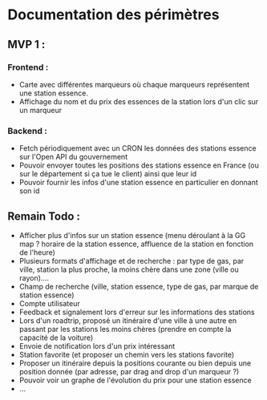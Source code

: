 # Documentation des périmètres

## MVP 1 :

### Frontend : 
- Carte avec différentes marqueurs où chaque marqueurs représentent une station essence.
- Affichage du nom et du prix des essences de la station lors d'un clic sur un marqueur 

### Backend :
- Fetch périodiquement avec un CRON les données des stations essence sur l'Open API du gouvernement
- Pouvoir envoyer toutes les positions des stations essence en France (ou sur le département si ça tue le client) ainsi que leur id
- Pouvoir fournir les infos d'une station essence en particulier en donnant son id


## Remain Todo :

- Afficher plus d'infos sur un station essence (menu déroulant à la GG map ? horaire de la station essence, affluence de la station en fonction de l'heure)
- Plusieurs formats d'affichage et de recherche : par type de gas, par ville, station la plus proche, la moins chère dans une zone (ville ou rayon)....
- Champ de recherche (ville, station essence, type de gas, par marque de station essence)
- Compte utilisateur 
- Feedback et signalement lors d'erreur sur les informations des stations
- Lors d'un roadtrip, proposé un itinéraire d'une ville à une autre en passant par les stations les moins chères (prendre en compte la capacité de la voiture)
- Envoie de notification lors d'un prix intéressant 
- Station favorite (et proposer un chemin vers les stations favorite)
- Proposer un itinéraire depuis la positions courante ou bien depuis une position donnée (par adresse, par drag and drop d'un marqueur ?)
- Pouvoir voir un graphe de l'évolution du prix pour une station essence
- ...